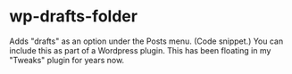 # wp-drafts-folder
Adds "drafts" as an option under the Posts menu. (Code snippet.)  You can include this as part of a Wordpress plugin.  This has been floating in my "Tweaks" plugin for years now.

